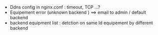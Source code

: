 

* Ddns config in nginx.conf : timeout, TCP ...?
* Equipement error (unknown backend ) ==> email to admin / default backend
* backend equipment list : detction on same Id equipement by different backend


